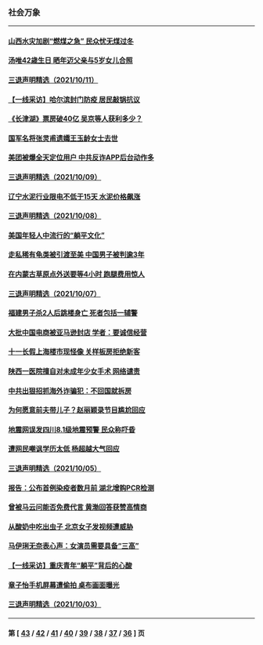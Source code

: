 ### 社会万象
---
#### [山西水灾加剧“燃煤之急” 民众忧无煤过冬](../../pages/ncid282/n13297279.md) 
#### [汤唯42歳生日 晒年迈父亲与5岁女儿合照](../../pages/ncid282/n13297597.md) 
#### [三退声明精选（2021/10/11）](../../pages/ncid282/n13298160.md) 
#### [【一线采访】哈尔滨封门防疫 居民敲锅抗议](../../pages/ncid282/n13296813.md) 
#### [《长津湖》票房破40亿 吴京等人获利多少？](../../pages/ncid282/n13295394.md) 
#### [国军名将张灵甫遗孀王玉龄女士去世](../../pages/ncid282/n13295300.md) 
#### [美团被爆全天定位用户 中共反诈APP后台动作多](../../pages/ncid282/n13294466.md) 
#### [三退声明精选（2021/10/09）](../../pages/ncid282/n13293808.md) 
#### [辽宁水泥行业限电不低于15天 水泥价格飙涨](../../pages/ncid282/n13292629.md) 
#### [三退声明精选（2021/10/08）](../../pages/ncid282/n13291929.md) 
#### [美国年轻人中流行的“躺平文化”](../../pages/ncid282/n13291035.md) 
#### [走私稀有龟类被引渡至美 中国男子被判逾3年](../../pages/ncid282/n13290249.md) 
#### [在内蒙古草原点外送要等4小时 跑腿费用惊人](../../pages/ncid282/n13290207.md) 
#### [三退声明精选（2021/10/07）](../../pages/ncid282/n13289759.md) 
#### [福建男子杀2人后跳楼身亡 死者包括一辅警](../../pages/ncid282/n13289614.md) 
#### [大批中国电商被亚马逊封店 学者：要诚信经营](../../pages/ncid282/n13286579.md) 
#### [十一长假上海楼市现怪像 关样板房拒绝新客](../../pages/ncid282/n13287323.md) 
#### [陕西一医院擅自对未成年少女手术 网络谴责](../../pages/ncid282/n13287608.md) 
#### [中共出狠招抓海外诈骗犯：不回国就拆房](../../pages/ncid282/n13287506.md) 
#### [为何愿意前夫带儿子？赵丽颖录节目尴尬回应](../../pages/ncid282/n13286296.md) 
#### [地震网误发四川8.1级地震预警 民众称吓昏](../../pages/ncid282/n13284549.md) 
#### [遭网民嘲讽学历太低 杨超越大气回应](../../pages/ncid282/n13284199.md) 
#### [三退声明精选（2021/10/05）](../../pages/ncid282/n13284412.md) 
#### [报告：公布首例染疫者数月前 湖北增购PCR检测](../../pages/ncid282/n13283599.md) 
#### [曾被马云问能否免费代言 黄渤回答获赞高情商](../../pages/ncid282/n13281323.md) 
#### [从酸奶中吃出虫子 北京女子发视频遭威胁](../../pages/ncid282/n13282105.md) 
#### [马伊琍无奈表心声：女演员需要具备“三高”](../../pages/ncid282/n13281782.md) 
#### [【一线采访】重庆青年“躺平”背后的心酸](../../pages/ncid282/n13280340.md) 
#### [章子怡手机屏幕遭偷拍 桌布画面曝光](../../pages/ncid282/n13279085.md) 
#### [三退声明精选（2021/10/03）](../../pages/ncid282/n13279418.md) 

---
#### 第 [ [43](./43.md) / [42](./42.md) / [41](./41.md) / [40](./40.md) / [39](./39.md) / [38](./38.md) / [37](./37.md) / [36](./36.md) ] 页
